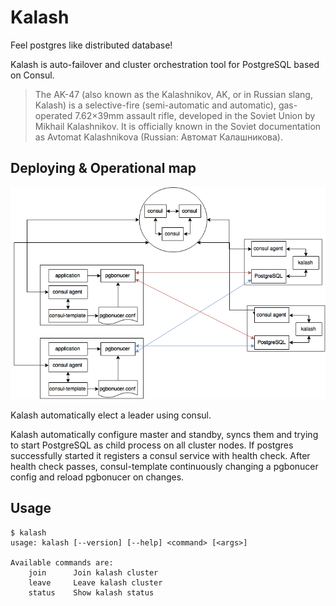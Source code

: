 # Kalash
Feel postgres like distributed database!

Kalash is auto-failover and cluster orchestration tool for PostgreSQL based on Consul.

> The AK-47 (also known as the Kalashnikov, AK, or in Russian slang, Kalash) is a selective-fire (semi-automatic and automatic), gas-operated 7.62×39mm assault rifle, developed in the Soviet Union by Mikhail Kalashnikov. It is officially known in the Soviet documentation as Avtomat Kalashnikova (Russian: Автомат Калашникова).

## Deploying & Operational map

![Deploying map](https://github.com/hypersleep/kalash/blob/master/map.png)

Kalash automatically elect a leader using consul.

Kalash automatically configure master and standby, syncs them and trying to start PostgreSQL as child process on all cluster nodes.
If postgres successfully started it registers a consul service with health check.
After health check passes, consul-template continuously changing a pgbonucer config and reload pgbonucer on changes.

## Usage

	$ kalash
	usage: kalash [--version] [--help] <command> [<args>]

	Available commands are:
	    join      Join kalash cluster
	    leave     Leave kalash cluster
	    status    Show kalash status
